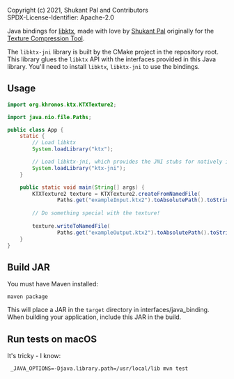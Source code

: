 Copyright (c) 2021, Shukant Pal and Contributors \
SPDX-License-Identifier: Apache-2.0

Java bindings for [libktx](https://github.com/KhronosGroup/KTX-Software), made with love by [Shukant Pal](https://github.com/ShukantPal) originally for the [Texture Compression Tool](https://compressor.shukantpal.com).

The `libktx-jni` library is built by the CMake project in the repository root. This library glues the `libktx` API with the interfaces provided in this Java library. You'll need to install `libktx`, `libktx-jni` to use the bindings.

## Usage

```java
import org.khronos.ktx.KTXTexture2;

import java.nio.file.Paths;

public class App {
    static {
        // Load libktx
        System.loadLibrary("ktx");

        // Load libktx-jni, which provides the JNI stubs for natively implemented Java methods
        System.loadLibrary("ktx-jni");
    }

    public static void main(String[] args) {
        KTXTexture2 texture = KTXTexture2.createFromNamedFile(
                Paths.get("exampleInput.ktx2").toAbsolutePath().toString());
        
        // Do something special with the texture!
        
        texture.writeToNamedFile(
                Paths.get("exampleOutput.ktx2").toAbsolutePath().toString());
    }
}
```

## Build JAR

You must have Maven installed:

```
maven package
```

This will place a JAR in the `target` directory in interfaces/java_binding. When building your application, include this JAR in the build.

## Run tests on macOS

It's tricky - I know:

```
 _JAVA_OPTIONS=-Djava.library.path=/usr/local/lib mvn test
```

